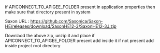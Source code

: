 if APICONNECT_TO_APIGEE_FOLDER present in application.properties then make sure that directory present in system

Saxon URL : https://github.com/Saxonica/Saxon-HE/releases/download/SaxonHE12-3/SaxonHE12-3J.zip

Downlaod the above zip, unzip it and place 
if APICONNECT_TO_APIGEE_FOLDER present add inside it
if not present add inside project root directory